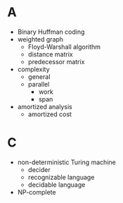 # A
* Binary Huffman coding
* weighted graph 
	* Floyd-Warshall algorithm 
	* distance matrix
	* predecessor matrix
* complexity 
	* general
	* parallel
		* work
		* span
 * amortized analysis
	 * amortized cost


# C
* non-deterministic Turing machine 
	* decider
	* recognizable language 
	* decidable language 
* NP-complete 